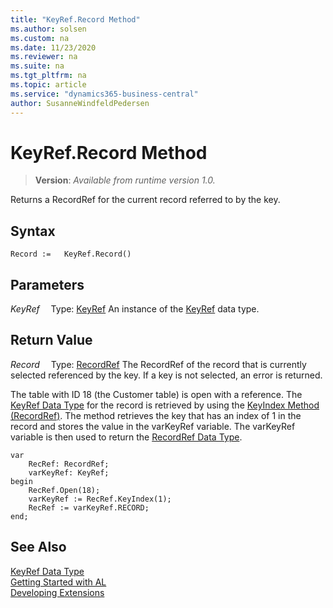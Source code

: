 ```yaml
---
title: "KeyRef.Record Method"
ms.author: solsen
ms.custom: na
ms.date: 11/23/2020
ms.reviewer: na
ms.suite: na
ms.tgt_pltfrm: na
ms.topic: article
ms.service: "dynamics365-business-central"
author: SusanneWindfeldPedersen
---
```

[//]: # (START>DO_NOT_EDIT)
[//]: # (IMPORTANT:Do not edit any of the content between here and the END>DO_NOT_EDIT.)
[//]: # (Any modifications should be made in the .xml files in the ModernDev repo.)
# KeyRef.Record Method
> **Version**: _Available from runtime version 1.0._

Returns a RecordRef for the current record referred to by the key.


## Syntax
```
Record :=   KeyRef.Record()
```

## Parameters
*KeyRef*
&emsp;Type: [KeyRef](keyref-data-type.md)
An instance of the [KeyRef](keyref-data-type.md) data type.

## Return Value
*Record*
&emsp;Type: [RecordRef](../recordref/recordref-data-type.md)
The RecordRef of the record that is currently selected referenced by the key. If a key is not selected, an error is returned.


[//]: # (IMPORTANT: END>DO_NOT_EDIT)

  
 The table with ID 18 \(the Customer table\) is open with a reference. The [KeyRef Data Type](../../datatypes/devenv-keyref-data-type.md) for the record is retrieved by using the [KeyIndex Method \(RecordRef\)](../../methods/devenv-keyindex-method-recordref.md). The method retrieves the key that has an index of 1 in the record and stores the value in the varKeyRef variable. The varKeyRef variable is then used to return the [RecordRef Data Type](../../datatypes/devenv-recordref-data-type.md).

```  
var
    RecRef: RecordRef;
    varKeyRef: KeyRef;
begin    
    RecRef.Open(18);  
    varKeyRef := RecRef.KeyIndex(1);  
    RecRef := varKeyRef.RECORD;  
end;
```  
  

## See Also
[KeyRef Data Type](keyref-data-type.md)  
[Getting Started with AL](../../devenv-get-started.md)  
[Developing Extensions](../../devenv-dev-overview.md)